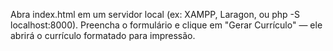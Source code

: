 Abra index.html em um servidor local (ex: XAMPP, Laragon, ou php -S localhost:8000).
Preencha o formulário e clique em "Gerar Currículo" — ele abrirá o currículo formatado para impressão.
